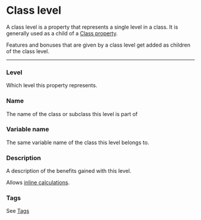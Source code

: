 # Class level

A class level is a property that represents a single level in a class. It is generally used as a child of a [Class property](/docs/property/class).

Features and bonuses that are given by a class level get added as children of the class level.

---

### Level

Which level this property represents.

### Name

The name of the class or subclass this level is part of

### Variable name

The same variable name of the class this level belongs to.

### Description

A description of the benefits gained with this level.

Allows [inline calculations](/docs/inline-calculations).

### Tags

See [Tags](/docs/tags)
